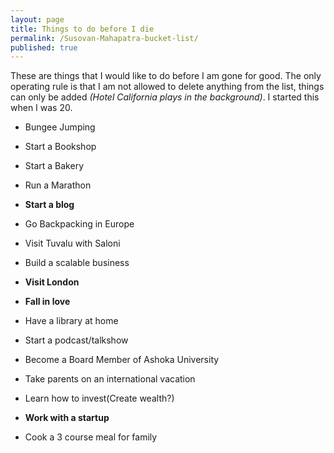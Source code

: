 ```yaml
---
layout: page
title: Things to do before I die
permalink: /Susovan-Mahapatra-bucket-list/
published: true
---
```

These are things that I would like to do before I am gone for good. The only operating rule is that I am not allowed to delete anything from the list, things can only be added _(Hotel California plays in the background)_. I started this when I was 20. 

- Bungee Jumping

- Start a Bookshop 

- Start a Bakery

- Run a Marathon

- **Start a blog**

- Go Backpacking in Europe 

- Visit Tuvalu with Saloni

- Build a scalable business

- **Visit London**

- **Fall in love**

- Have a library at home

- Start a podcast/talkshow

- Become a Board Member of Ashoka University

- Take parents on an international vacation 

- Learn how to invest(Create wealth?)

- **Work with a startup**

- Cook a 3 course meal for family
